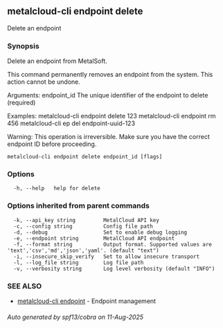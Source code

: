 ## metalcloud-cli endpoint delete

Delete an endpoint

### Synopsis

Delete an endpoint from MetalSoft.

This command permanently removes an endpoint from the system. This action cannot be undone.

Arguments:
  endpoint_id    The unique identifier of the endpoint to delete (required)

Examples:
  metalcloud-cli endpoint delete 123
  metalcloud-cli endpoint rm 456
  metalcloud-cli ep del endpoint-uuid-123

Warning: This operation is irreversible. Make sure you have the correct endpoint ID before proceeding.

```
metalcloud-cli endpoint delete endpoint_id [flags]
```

### Options

```
  -h, --help   help for delete
```

### Options inherited from parent commands

```
  -k, --api_key string         MetalCloud API key
  -c, --config string          Config file path
  -d, --debug                  Set to enable debug logging
  -e, --endpoint string        MetalCloud API endpoint
  -f, --format string          Output format. Supported values are 'text','csv','md','json','yaml'. (default "text")
  -i, --insecure_skip_verify   Set to allow insecure transport
  -l, --log_file string        Log file path
  -v, --verbosity string       Log level verbosity (default "INFO")
```

### SEE ALSO

* [metalcloud-cli endpoint](metalcloud-cli_endpoint.md)	 - Endpoint management

###### Auto generated by spf13/cobra on 11-Aug-2025
